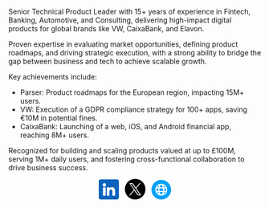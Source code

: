 <!---
## <p align="center"><a href="https://bit.ly/LazaroSubstack">Lazaro Ibanez</a></p>

### <p align="center">Technical Product Owner</p>
### <p align="center">Product Owner</p>
![image](https://github.com/LazaroIbanez/LazaroIbanez/blob/master/images/dino.gif)
-->
Senior Technical Product Leader with 15+ years of experience in Fintech, Banking, Automotive, and Consulting, delivering high-impact digital products for global brands like VW, CaixaBank, and Elavon.

Proven expertise in evaluating market opportunities, defining product roadmaps, and driving strategic execution, with a strong ability to bridge the gap between business and tech to achieve scalable growth.

Key achievements include:
* Parser: Product roadmaps for the European region, impacting 15M+ users.
* VW: Execution of a GDPR compliance strategy for 100+ apps, saving €10M in potential fines.
* CaixaBank: Launching of a web, iOS, and Android financial app, reaching 8M+ users.

Recognized for building and scaling products valued at up to £100M, serving 1M+ daily users, and fostering cross-functional collaboration to drive business success.

<p align="center">
  <!---
  <a href="http://bit.ly/LazaroLinkedIn"><img src="https://github.com/LazaroIbanez/LazaroIbanez/blob/master/images/linkedin.png" width="40" height="40" alt="LinkedIn"></a>
  -->
  <a href="https://bit.ly/LazaroLinkedIn"><img src="https://github.com/LazaroIbanez/LazaroIbanez/blob/master/images/linkedin1.png" width="40" height="40" alt="Linkedin icon created by Freepik - www.flaticon.com"></a>
  &nbsp;
  <a href="https://bit.ly/LazaroITwitter"><img src="https://github.com/LazaroIbanez/LazaroIbanez/blob/master/images/X.png" width="41" height="41" alt="X icon created by Freepik - www.flaticon.com"></a>
  &nbsp;
  <a href="https://bit.ly/LazaroSubstack"><img src="https://github.com/LazaroIbanez/LazaroIbanez/blob/master/images/web.png" width="39" height="39" alt="Web site icon created by riajulislam - www.flaticon.com"></a>
</p>
